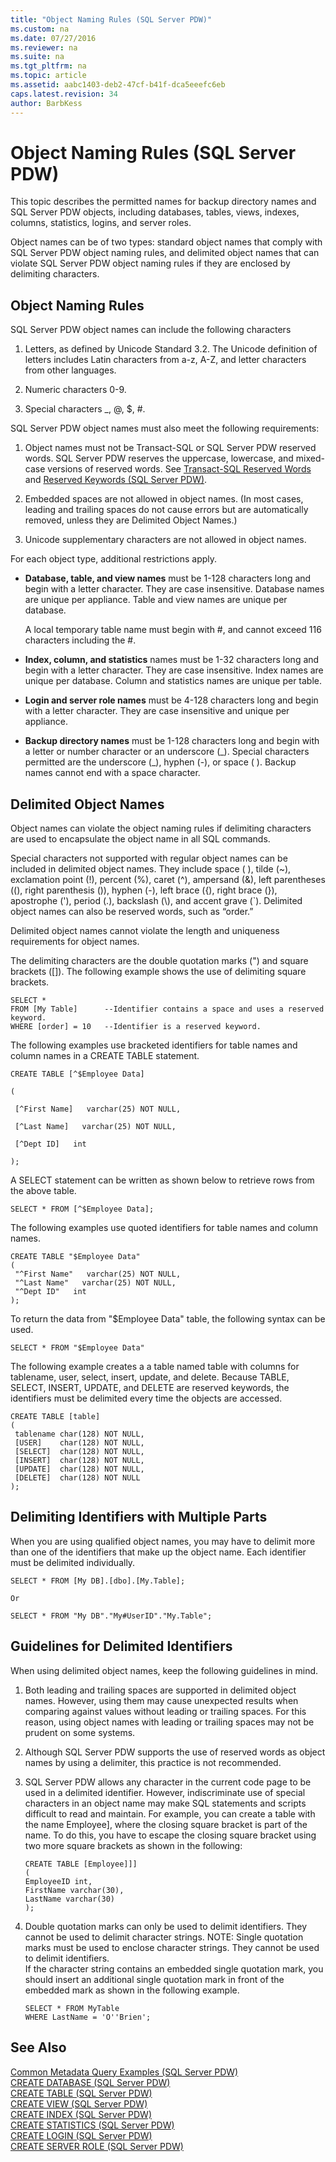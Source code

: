 ```yaml
---
title: "Object Naming Rules (SQL Server PDW)"
ms.custom: na
ms.date: 07/27/2016
ms.reviewer: na
ms.suite: na
ms.tgt_pltfrm: na
ms.topic: article
ms.assetid: aabc1403-deb2-47cf-b41f-dca5eeefc6eb
caps.latest.revision: 34
author: BarbKess
---
```

# Object Naming Rules (SQL Server PDW)
This topic describes the permitted names for backup directory names and SQL Server PDW objects, including databases, tables, views, indexes, columns, statistics, logins, and server roles.  
  
Object names can be of two types: standard object names that comply with SQL Server PDW object naming rules, and delimited object names that can violate SQL Server PDW object naming rules if they are enclosed by delimiting characters.  
  
## Object Naming Rules  
SQL Server PDW object names can include the following characters  
  
1.  Letters, as defined by Unicode Standard 3.2. The Unicode definition of letters includes Latin characters from a-z, A-Z, and letter characters from other languages.  
  
2.  Numeric characters 0-9.  
  
3.  Special characters _, @, $, #.  
  
SQL Server PDW object names must also meet the following requirements:  
  
1.  Object names must not be Transact-SQL or SQL Server PDW reserved words. SQL Server PDW reserves the uppercase, lowercase, and mixed-case versions of reserved words. See [Transact-SQL Reserved Words](http://msdn.microsoft.com/en-us/library/ms189822(v=sql11).aspx) and [Reserved Keywords &#40;SQL Server PDW&#41;](../sqlpdw/reserved-keywords-sql-server-pdw.md).  
  
2.  Embedded spaces are not allowed in object names. (In most cases, leading and trailing spaces do not cause errors but are automatically removed, unless they are Delimited Object Names.)  
  
3.  Unicode supplementary characters are not allowed in object names.  
  
For each object type, additional restrictions apply.  
  
-   **Database, table, and view names** must be 1-128 characters long and begin with a letter character. They are case insensitive. Database names are unique per appliance. Table and view names are unique per database.  
  
    A local temporary table name must begin with #, and cannot exceed 116 characters including the #.  
  
-   **Index, column, and statistics** names must be 1-32 characters long and begin with a letter character. They are case insensitive. Index names are unique per database. Column and statistics names are unique per table.  
  
-   **Login and server role names** must be 4-128 characters long and begin with a letter character. They are case insensitive and unique per appliance.  
  
-   **Backup directory names** must be 1-128 characters long and begin with a letter or number character or an underscore (_). Special characters permitted are the underscore (\_), hyphen (-), or space ( ). Backup names cannot end with a space character.  
  
## Delimited Object Names  
Object names can violate the object naming rules if delimiting characters are used to encapsulate the object name in all SQL commands.  
  
Special characters not supported with regular object names can be included in delimited object names. They include space ( ), tilde (~), exclamation point (!), percent (%), caret (^), ampersand (&), left parentheses ((), right parenthesis ()), hyphen (-), left brace ({), right brace (}), apostrophe ('), period (.), backslash (\\), and accent grave (`). Delimited object names can also be reserved words, such as “order.”  
  
Delimited object names cannot violate the length and uniqueness requirements for object names.  
  
The delimiting characters are the double quotation marks (") and square brackets ([]). The following example shows the use of delimiting square brackets.  
  
```  
SELECT *   
FROM [My Table]      --Identifier contains a space and uses a reserved keyword.  
WHERE [order] = 10   --Identifier is a reserved keyword.  
```  
  
The following examples use bracketed identifiers for table names and column names in a CREATE TABLE statement.  
  
```  
CREATE TABLE [^$Employee Data]  
  
(  
  
 [^First Name]   varchar(25) NOT NULL,  
  
 [^Last Name]   varchar(25) NOT NULL,  
  
 [^Dept ID]   int  
  
);  
```  
  
A SELECT statement can be written as shown below to retrieve rows from the above table.  
  
```  
SELECT * FROM [^$Employee Data];  
```  
  
The following examples use quoted identifiers for table names and column names.  
  
```  
CREATE TABLE "$Employee Data"  
(  
 "^First Name"   varchar(25) NOT NULL,  
 "^Last Name"   varchar(25) NOT NULL,  
 "^Dept ID"   int  
);  
```  
  
To return the data from "$Employee Data" table, the following syntax can be used.  
  
```  
SELECT * FROM "$Employee Data"  
```  
  
The following example creates a a table named table with columns for tablename, user, select, insert, update, and delete. Because TABLE, SELECT, INSERT, UPDATE, and DELETE are reserved keywords, the identifiers must be delimited every time the objects are accessed.  
  
```  
CREATE TABLE [table]  
(  
 tablename char(128) NOT NULL,  
 [USER]    char(128) NOT NULL,  
 [SELECT]  char(128) NOT NULL,  
 [INSERT]  char(128) NOT NULL,  
 [UPDATE]  char(128) NOT NULL,  
 [DELETE]  char(128) NOT NULL  
);  
```  
  
## Delimiting Identifiers with Multiple Parts  
When you are using qualified object names, you may have to delimit more than one of the identifiers that make up the object name. Each identifier must be delimited individually.  
  
```  
SELECT * FROM [My DB].[dbo].[My.Table];  
  
Or  
  
SELECT * FROM "My DB"."My#UserID"."My.Table";  
```  
  
## Guidelines for Delimited Identifiers  
When using delimited object names, keep the following guidelines in mind.  
  
1.  Both leading and trailing spaces are supported in delimited object names. However, using them may cause unexpected results when comparing against values without leading or trailing spaces. For this reason, using object names with leading or trailing spaces may not be prudent on some systems.  
  
2.  Although SQL Server PDW supports the use of reserved words as object names by using a delimiter, this practice is not recommended.  
  
3.  SQL Server PDW allows any character in the current code page to be used in a delimited identifier. However, indiscriminate use of special characters in an object name may make SQL statements and scripts difficult to read and maintain. For example, you can create a table with the name Employee], where the closing square bracket is part of the name. To do this, you have to escape the closing square bracket using two more square brackets as shown in the following:  
  
    ```  
    CREATE TABLE [Employee]]]   
    (  
    EmployeeID int,  
    FirstName varchar(30),  
    LastName varchar(30)  
    );  
    ```  
  
4.  Double quotation marks can only be used to delimit identifiers. They cannot be used to delimit character strings. NOTE: Single quotation marks must be used to enclose character strings. They cannot be used to delimit identifiers.   
    If the character string contains an embedded single quotation mark, you should insert an additional single quotation mark in front of the embedded mark as shown in the following example.  
  
    ```  
    SELECT * FROM MyTable  
    WHERE LastName = 'O''Brien';  
    ```  
  
## See Also  
[Common Metadata Query Examples &#40;SQL Server PDW&#41;](../sqlpdw/common-metadata-query-examples-sql-server-pdw.md)  
[CREATE DATABASE &#40;SQL Server PDW&#41;](../sqlpdw/create-database-sql-server-pdw.md)  
[CREATE TABLE &#40;SQL Server PDW&#41;](../sqlpdw/create-table-sql-server-pdw.md)  
[CREATE VIEW &#40;SQL Server PDW&#41;](../sqlpdw/create-view-sql-server-pdw.md)  
[CREATE INDEX &#40;SQL Server PDW&#41;](../sqlpdw/create-index-sql-server-pdw.md)  
[CREATE STATISTICS &#40;SQL Server PDW&#41;](../sqlpdw/create-statistics-sql-server-pdw.md)  
[CREATE LOGIN &#40;SQL Server PDW&#41;](../sqlpdw/create-login-sql-server-pdw.md)  
[CREATE SERVER ROLE &#40;SQL Server PDW&#41;](../sqlpdw/create-server-role-sql-server-pdw.md)  
  

